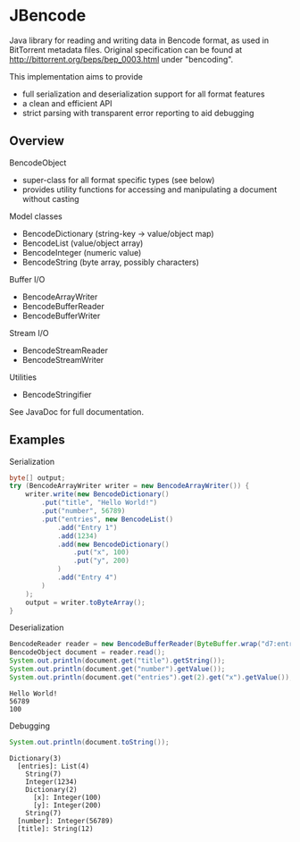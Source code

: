 # JBencode
Java library for reading and writing data in Bencode format, as used in BitTorrent metadata files.
Original specification can be found at http://bittorrent.org/beps/bep_0003.html under "bencoding".

This implementation aims to provide 
- full serialization and deserialization support for all format features
- a clean and efficient API
- strict parsing with transparent error reporting to aid debugging

## Overview
BencodeObject
- super-class for all format specific types (see below)
- provides utility functions for accessing and manipulating a document without casting

Model classes
- BencodeDictionary (string-key -> value/object map)
- BencodeList (value/object array)
- BencodeInteger (numeric value)
- BencodeString (byte array, possibly characters)

Buffer I/O
- BencodeArrayWriter
- BencodeBufferReader
- BencodeBufferWriter

Stream I/O
- BencodeStreamReader
- BencodeStreamWriter

Utilities
- BencodeStringifier

See JavaDoc for full documentation.

## Examples
Serialization
```java
byte[] output;	
try (BencodeArrayWriter writer = new BencodeArrayWriter()) {
	writer.write(new BencodeDictionary()
		.put("title", "Hello World!")
		.put("number", 56789)
		.put("entries", new BencodeList()
			.add("Entry 1")
			.add(1234)
			.add(new BencodeDictionary()
				.put("x", 100)
				.put("y", 200)
			)
			.add("Entry 4")
		)
	);
	output = writer.toByteArray();
}
```
Deserialization
```java
BencodeReader reader = new BencodeBufferReader(ByteBuffer.wrap("d7:entriesl7:Entry 1i1234ed1:xi100e1:yi200ee7:Entry 4e6:numberi56789e5:title12:Hello World!e".getBytes()));
BencodeObject document = reader.read();
System.out.println(document.get("title").getString());
System.out.println(document.get("number").getValue());
System.out.println(document.get("entries").get(2).get("x").getValue());
```
```
Hello World!
56789
100
```
Debugging
```java
System.out.println(document.toString());
```
```
Dictionary(3)
  [entries]: List(4)
    String(7)
    Integer(1234)
    Dictionary(2)
      [x]: Integer(100)
      [y]: Integer(200)
    String(7)
  [number]: Integer(56789)
  [title]: String(12)
```
